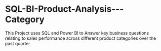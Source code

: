 # SQL-BI-Product-Analysis---Category
This Project uses SQL and Power BI to Answer key business questions relating to sales performance across different product categories over the past quarter
